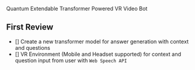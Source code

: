 Quantum Extendable Transformer Powered VR Video Bot

## First Review
- [] Create a new transformer model for answer generation with context and questions
- [] VR Environment (Mobile and Headset supported) for context and question input from user with `Web Speech API`